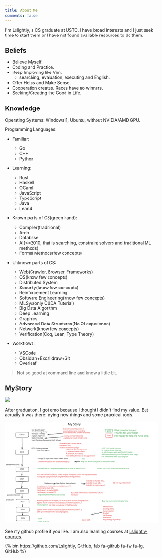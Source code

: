 ```yaml
---
title: About Me
comments: false
---
```


I'm Lslightly, a CS graduate at USTC. I have broad interests and I just seek time to start them or I have not found available resources to do them.

## Beliefs

- Believe Myself.
- Coding and Practice.
- Keep Improving like Vim.
    - searching, evaluation, executing and English.
- Offer Helps and Make Sense.
- Cooperation creates. Races have no winners.
- Seeking/Creating the Good in Life.

## Knowledge

Operating Systems: Windows11, Ubuntu, without NVIDIA/AMD GPU.

Programming Languages:

- Familiar:
  - Go
  - C++
  - Python
- Learning:
  - Rust
  - Haskell
  - OCaml
  - JavaScript
  - TypeScript
  - Java
  - Lean4

- Known parts of CS(green hand):
  - Compiler(traditional)
  - Arch
  - Database
  - AI(<=2010, that is searching, constraint solvers and traditional ML methods)
  - Formal Methods(few concepts)
- Unknown parts of CS:
  - Web(Crawler, Browser, Frameworks)
  - OS(know few concepts)
  - Distributed System
  - Security(know few concepts)
  - Reinforcement Learning
  - Software Engineering(know few concepts)
  - MLSys(only CUDA Tutorial)
  - Big Data Algorithm
  - Deep Learning
  - Graphics
  - Advanced Data Structures(No OI experience)
  - Network(know few concepts)
  - Verification(Coq, Lean, Type Theory)
- Workflows:
  - VSCode
  - Obsidian+Excalidraw+Git
  - Overleaf

> Not so good at command line and know a little bit.

## MyStory

![](https://github-readme-stats.vercel.app/api/wakatime?username=Lslightly\&layout=compact)

After graduation, I got emo because I thought I didn't find my value. But actually it was there: trying new things and some practical tools.

![](story.svg)

See my github profile if you like. I am also learning courses at [Lslightly-courses](https://github.com/Lslightly-courses).

<div class="text-center">{% btn https://github.com/Lslightly, GitHub, fab fa-github fa-fw fa-lg, GitHub %}</div>
